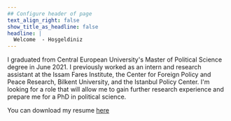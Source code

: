 ```yaml
---
## Configure header of page
text_align_right: false
show_title_as_headline: false
headline: |
  Welcome  - Hoşgeldiniz 
---
```


<!-- this is a subheadline -->

I graduated from Central European University's Master of Political Science degree in June 2021. I previously worked as an intern and research assistant at the Issam Fares Institute, the Center for Foreign Policy and Peace Research, Bilkent University, and the Istanbul Policy Center. I'm looking for a role that will allow me to gain further research experience and prepare me for a PhD in political science.

You can download my resume [here](https://github.com/muhammetozkaraca/resume/blob/main/resume.pdf) <i class="fas fa-download"></i>
